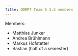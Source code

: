 ```yaml
---
Title: OORPT Team 5 3.5 members
---
```


Members:

-  Matthias Junker
-  Andrea Brühlmann
-  Markus Hofstetter
-  Bastian (half of a semester)
